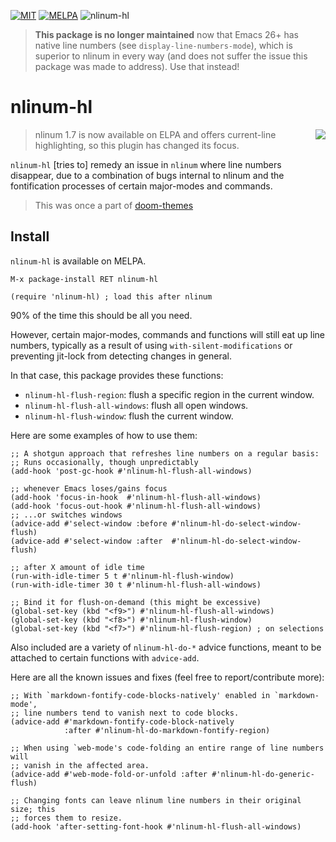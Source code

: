 [![MIT](https://img.shields.io/badge/license-MIT-green.svg)](./LICENSE)
[![MELPA](http://melpa.org/packages/nlinum-hl-badge.svg)](http://melpa.org/#/nlinum-hl)
![nlinum-hl](https://img.shields.io/badge/nlinum--hl-v1.0.5-blue.svg)

> **This package is no longer maintained** now that Emacs 26+ has  native line
> numbers (see `display-line-numbers-mode`), which is superior to nlinum in
> every way (and does not suffer the issue this package was made to address).
> Use that instead!

# nlinum-hl

<img src="/../screenshots/nlinum-hl.png" align="right" />

> nlinum 1.7 is now available on ELPA and offers current-line highlighting, so
> this plugin has changed its focus.

`nlinum-hl` [tries to] remedy an issue in `nlinum` where line numbers disappear,
due to a combination of bugs internal to nlinum and the fontification processes
of certain major-modes and commands.

> This was once a part of [doom-themes]

## Install

`nlinum-hl` is available on MELPA.

`M-x package-install RET nlinum-hl`

```emacs-lisp
(require 'nlinum-hl) ; load this after nlinum
```

90% of the time this should be all you need.

However, certain major-modes, commands and functions will still eat up line
numbers, typically as a result of using `with-silent-modifications` or
preventing jit-lock from detecting changes in general.

In that case, this package provides these functions:

+ `nlinum-hl-flush-region`: flush a specific region in the current window.
+ `nlinum-hl-flush-all-windows`: flush all open windows.
+ `nlinum-hl-flush-window`: flush the current window.

Here are some examples of how to use them:

```emacs-lisp
;; A shotgun approach that refreshes line numbers on a regular basis:
;; Runs occasionally, though unpredictably
(add-hook 'post-gc-hook #'nlinum-hl-flush-all-windows)

;; whenever Emacs loses/gains focus
(add-hook 'focus-in-hook  #'nlinum-hl-flush-all-windows)
(add-hook 'focus-out-hook #'nlinum-hl-flush-all-windows)
;; ...or switches windows
(advice-add #'select-window :before #'nlinum-hl-do-select-window-flush)
(advice-add #'select-window :after  #'nlinum-hl-do-select-window-flush)

;; after X amount of idle time
(run-with-idle-timer 5 t #'nlinum-hl-flush-window)
(run-with-idle-timer 30 t #'nlinum-hl-flush-all-windows)

;; Bind it for flush-on-demand (this might be excessive)
(global-set-key (kbd "<f9>") #'nlinum-hl-flush-all-windows)
(global-set-key (kbd "<f8>") #'nlinum-hl-flush-window)
(global-set-key (kbd "<f7>") #'nlinum-hl-flush-region) ; on selections
```

Also included are a variety of `nlinum-hl-do-*` advice functions, meant to be
attached to certain functions with `advice-add`.

Here are all the known issues and fixes (feel free to report/contribute more):

```emacs-lisp
;; With `markdown-fontify-code-blocks-natively' enabled in `markdown-mode',
;; line numbers tend to vanish next to code blocks.
(advice-add #'markdown-fontify-code-block-natively
            :after #'nlinum-hl-do-markdown-fontify-region)

;; When using `web-mode's code-folding an entire range of line numbers will
;; vanish in the affected area.
(advice-add #'web-mode-fold-or-unfold :after #'nlinum-hl-do-generic-flush)

;; Changing fonts can leave nlinum line numbers in their original size; this
;; forces them to resize.
(add-hook 'after-setting-font-hook #'nlinum-hl-flush-all-windows)
```


[doom-themes]: https://github.com/hlissner/emacs-doom-themes
